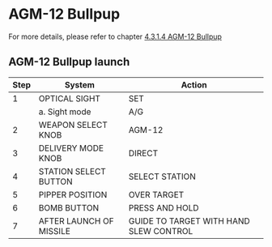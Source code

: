 # AGM-12 Bullpup

For more details, please refer to chapter [4.3.1.4 AGM-12 Bullpup](../stores/air_to_ground/missiles/bullpup.md)

## AGM-12 Bullpup launch

| Step | System                  | Action                                 |
|------|-------------------------|----------------------------------------|
| 1    | OPTICAL SIGHT           | SET                                    |
|      | a. Sight mode           | A/G                                    |
| 2    | WEAPON SELECT KNOB      | AGM-12                                 |
| 3    | DELIVERY MODE KNOB      | DIRECT                                 |
| 4    | STATION SELECT BUTTON   | SELECT STATION                         |
| 5    | PIPPER POSITION         | OVER TARGET                            |
| 6    | BOMB BUTTON             | PRESS AND HOLD                         |
| 7    | AFTER LAUNCH OF MISSILE | GUIDE TO TARGET WITH HAND SLEW CONTROL |
